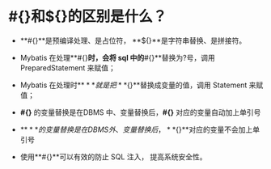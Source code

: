 # \#{}和${}的区别是什么？

- **\#{}**是预编译处理、是占位符， **${}**是字符串替换、是拼接符。 

- Mybatis 在处理**#{}**时，会将 sql 中的**#{}**替换为?号，调⽤ PreparedStatement 来赋值； 

- Mybatis 在处理时**${}**就是把**${}**替换成变量的值，调⽤ Statement 来赋值； 

- **\#{}** 的变量替换是在DBMS 中、变量替换后，**#{}** 对应的变量⾃动加上单引号
- **${}**的变量替换是在 DBMS 外、变量替换后，**${}**对应的变量不会加上单引号 

- 使⽤**#{}**可以有效的防⽌ SQL 注⼊， 提⾼系统安全性。 

